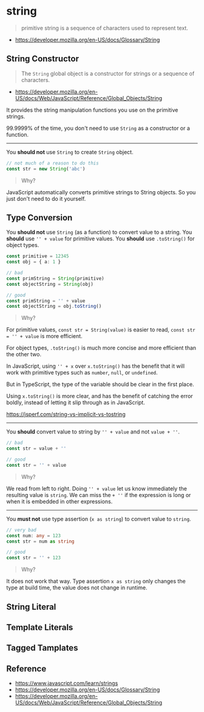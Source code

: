 # string

> primitive string is a sequence of characters used to represent text.

- <https://developer.mozilla.org/en-US/docs/Glossary/String>

## String Constructor

> The `String` global object is a constructor for strings or a sequence of characters.

- <https://developer.mozilla.org/en-US/docs/Web/JavaScript/Reference/Global_Objects/String>

It provides the string manipulation functions you use on the primitive strings.

99.9999% of the time,
you don't need to use `String` as a constructor or a function.

---

You **should not** use `String` to create `String` object.

```ts
// not much of a reason to do this
const str = new String('abc')
```

> Why?

JavaScript automatically converts primitive strings to String objects.
So you just don't need to do it yourself.

## Type Conversion

You **should not** use `String` (as a function) to convert value to a string.
You **should** use `'' + value` for primitive values.
You **should** use `.toString()` for object types.

```ts
const primitive = 12345
const obj = { a: 1 }

// bad
const primString = String(primitive)
const objectString = String(obj)

// good
const primString = '' + value
const objectString = obj.toString()
```

> Why?

For primitive values,
`const str = String(value)` is easier to read,
`const str = '' + value` is more efficient.

For object types,
`.toString()` is much more concise and more efficient than the other two.

In JavaScript,
using `'' + x` over `x.toString()` has the benefit that it will work with primitive types such as `number`, `null`, or `undefined`.

But in TypeScript,
the type of the variable should be clear in the first place.

Using `x.toString()` is more clear,
and has the benefit of catching the error boldly,
instead of letting it slip through as in JavaScript.

<https://jsperf.com/string-vs-implicit-vs-tostring>

---

You **should** convert value to string by `'' + value` and not `value + ''`.

```ts
// bad
const str = value + ''

// good
const str = '' + value
```

> Why?

We read from left to right.
Doing `'' + value` let us know immediately the resulting value is `string`.
We can miss the `+ ''` if the expression is long or when it is embedded in other expressions.

---

You **must not** use type assertion (`x as string`) to convert value to `string`.

```ts
// very bad
const num: any = 123
const str = num as string

// good
const str = '' + 123
```

> Why?

It does not work that way.
Type assertion `x as string` only changes the type at build time,
the value does not change in runtime.

## String Literal

## Template Literals

## Tagged Tamplates

## Reference

- <https://www.javascript.com/learn/strings>
- <https://developer.mozilla.org/en-US/docs/Glossary/String>
- <https://developer.mozilla.org/en-US/docs/Web/JavaScript/Reference/Global_Objects/String>
